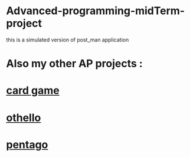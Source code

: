 # Advanced-programming-midTerm-project
this is a simulated version of post_man application 

# Also my other AP projects : 

# [card game](https://github.com/Armingodiz/Advanced-Programming-nowroz-Projects/tree/master/card%20game)

# [othello](https://github.com/Armingodiz/Advanced-Programming-nowroz-Projects/tree/master/othello%20game)

# [pentago](https://github.com/Armingodiz/Advanced-Programming-nowroz-Projects/tree/master/pentago%20game)

